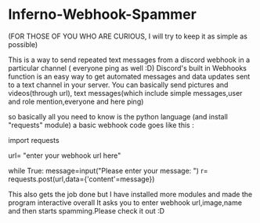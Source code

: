 # Inferno-Webhook-Spammer

(FOR THOSE OF YOU WHO ARE CURIOUS, I will try to keep it as simple as possible)

This is a way to send repeated text messages from a discord webhook in a particular channel ( everyone ping as well :D) 
Discord's built in Webhooks function is an easy way to get automated messages and data updates sent to a text channel in your server.
You can basically send pictures and videos(through url), text messages(which include simple messages,user and role mention,everyone and here ping)

so basically all you need to know is the python language (and install "requests" module)
a basic webhook code goes like this :




import requests 

url= "enter your webhook url here" 

while True:
   message=input("Please enter your message: ")
   r= requests.post(url,data={'content'=message})
   
   
   
This also gets the job done but I have installed more modules and made the program interactive overall
It asks you to enter webhook url,image,name and then starts spamming.Please check it out :D
   
   
